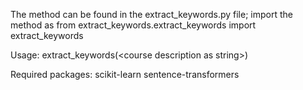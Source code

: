 The method can be found in the extract_keywords.py file; import the method as
from extract_keywords.extract_keywords import extract_keywords

Usage: extract_keywords(\<course description as string\>)

Required packages: 
scikit-learn
sentence-transformers